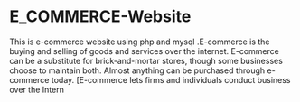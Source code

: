 # E_COMMERCE-Website
This is e-commerce website using php and mysql .E-commerce is the buying and selling of goods and services over the internet. E-commerce can be a substitute for brick-and-mortar stores, though some businesses choose to maintain both. Almost anything can be purchased through e-commerce today. [E-commerce lets firms and individuals conduct business over the Intern
